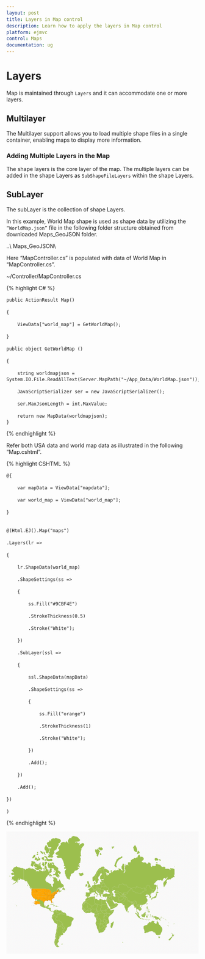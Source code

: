 ```yaml
---
layout: post
title: Layers in Map control
description: Learn how to apply the layers in Map control
platform: ejmvc
control: Maps
documentation: ug
---
```


# Layers

Map is maintained through `Layers` and it can accommodate one or more layers.

## Multilayer

The Multilayer support allows you to load multiple shape files in a single container, enabling maps to display more information.

### Adding Multiple Layers in the Map 

The shape layers is the core layer of the map. The multiple layers can be added in the shape Layers as `SubShapeFileLayers` within the shape Layers.

## SubLayer

The subLayer is the collection of shape Layers. 

In this example, World Map shape is used as shape data by utilizing the `“WorldMap.json”` file in the following folder structure obtained from downloaded Maps_GeoJSON folder.

..\ Maps_GeoJSON\


Here “MapController.cs” is populated with data of World Map in “MapController.cs”.

~/Controller/MapController.cs



{% highlight C# %}


	public ActionResult Map()

	{

		ViewData["world_map"] = GetWorldMap();

	}

	public object GetWorldMap ()

	{

		string worldmapjson = System.IO.File.ReadAllText(Server.MapPath("~/App_Data/WorldMap.json"));

		JavaScriptSerializer ser = new JavaScriptSerializer();

		ser.MaxJsonLength = int.MaxValue;

		return new MapData(worldmapjson);
	}

{% endhighlight %}



Refer both USA data and world map data as illustrated in the following “Map.cshtml”.

{% highlight CSHTML %}

	@{       

    	var mapData = ViewData["mapdata"];

        var world_map = ViewData["world_map"];
  	
	} 


	@(Html.EJ().Map("maps")

	.Layers(lr =>

	{

		lr.ShapeData(world_map)

		.ShapeSettings(ss =>

		{

			ss.Fill("#9CBF4E")

			.StrokeThickness(0.5)

			.Stroke("White");                            

		})

		.SubLayer(ssl =>

		{     

			ssl.ShapeData(mapData)

			.ShapeSettings(ss =>

			{

				ss.Fill("orange")

				.StrokeThickness(1)

				.Stroke("White");                            

			})

			.Add();                     

		})

		.Add();

	})           

	)            

{% endhighlight %}

![](Layers_images/Layers_img1.png)